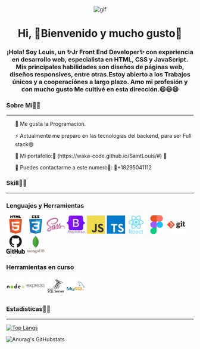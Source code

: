 
 <!--
**waka-code/waka-code** is a ✨ _special_ ✨ repository because its `README.md` (this file) appears on your GitHub profile.

Here are some ideas to get you started:

- 🔭 I’m currently working on ...
- 🌱 I’m currently learning ...
- 👯 I’m looking to collaborate on ...
- 🤔 I’m looking for help with ...
- 💬 Ask me about ...
- 📫 How to reach me: ...
- 😄 Pronouns: ...
- ⚡ Fun fact: ...
-->
<div align="center" id="logo">
  <img
    src="https://media.giphy.com/media/RbDKaczqWovIugyJmW/giphy.gif"
    alt="gif"
    width="600"
  />

  <h1 align="center">Hi, 👋Bienvenido y mucho gusto👋</h1>
  <h3 align="center">
    ¡Hola! Soy Louis, un ✨Jr Front End Developer✨ con experiencia en 
    desarrollo web, especialista en HTML, CSS y JavaScript. Mis principales
    habilidades son diseños de páginas web, diseños responsives, entre otras.Estoy abierto a los
    Trabajos únicos y a cooperaciónes a largo plazo. Amo mi profesión y con mucho gusto
    Me cultivé en esta dirección.😄😄😄
  </h3>
</div>

 ### Sobre Mi👋👋
 
<div id="about">
  <hr/>
  <ul>
    🔭 Me gusta la Programacion.
  </ul>
  <ul>
    ⚡ Actualmente me preparo en las tecnologias del backend, para ser Full
    stack😄
  </ul>
  <ul>
    🔭 Mi portafolio:💬 (https://waka-code.github.io/SaintLouis/#) 💬
  </ul>
  <ul>
    💬 Puedes contactarme a este numero💬: 👋+18295041112
  </ul>
</div>

### Skill👋👋

<div align="left">
 <hr/>
  <h3>Lenguajes y Herramientas</h3>
  <div>
    <img
      height="50vh" width="50"
      src="https://github.com/devicons/devicon/blob/master/icons/html5/html5-original-wordmark.svg"
      alt="html"
    />
    <img
      height="50vh" width="50"
      src="https://github.com/devicons/devicon/blob/master/icons/css3/css3-original-wordmark.svg"
      alt="css"
    />
    <img
      height="50vh" width="50"
      src="https://github.com/devicons/devicon/blob/master/icons/sass/sass-original.svg"
      alt="scss"
    />
    <img
      height="50vh" width="50"
      src="https://github.com/devicons/devicon/blob/master/icons/bootstrap/bootstrap-original-wordmark.svg"
      alt="bt"
    />
    <img
      height="50vh" width="50"
      src="https://github.com/devicons/devicon/blob/master/icons/javascript/javascript-original.svg"
      alt="js"
    />
    <img
      height="50vh" width="50"
      src="https://github.com/devicons/devicon/blob/master/icons/typescript/typescript-original.svg"
      alt="ts"
    />
    <img
      height="50vh" width="50"
      src="https://github.com/devicons/devicon/blob/master/icons/react/react-original-wordmark.svg"
      alt="react"
    />
    <img
      height="50vh" width="50"
      src="https://github.com/devicons/devicon/blob/master/icons/figma/figma-original.svg"
      alt="figma"
    />
    <img
      height="50vh" width="50"
      src="https://github.com/devicons/devicon/blob/master/icons/git/git-original-wordmark.svg"
      alt="git"
    />
    <img
      height="50vh" width="50"
      src="https://github.com/devicons/devicon/blob/master/icons/github/github-original-wordmark.svg"
      alt="github"
    />
    <img
      height="50vh" width="50"
      src="https://github.com/devicons/devicon/blob/master/icons/mongodb/mongodb-original-wordmark.svg"
      alt="mongodb"
    />
  </div>
  <h3>Herramientas en curso</h3>
  <img
    height="50vh" width="50"
    src="https://github.com/devicons/devicon/blob/master/icons/nodejs/nodejs-original-wordmark.svg"
    alt="nodejs"
  />
  <img
    height="50vh" width="50"
    src="https://github.com/devicons/devicon/blob/master/icons/express/express-original-wordmark.svg"
    alt="express"
  />
  <img
    height="50vh" width="50"
    src="https://github.com/devicons/devicon/blob/master/icons/microsoftsqlserver/microsoftsqlserver-plain-wordmark.svg"
    alt="sql"
  />
  <img
    height="50vh" width="50"
    src="https://github.com/devicons/devicon/blob/master/icons/mysql/mysql-original-wordmark.svg"
    alt="mysql"
  />
</div>

### Estadisticas👋👋

  <hr/>
 
   [![Top Langs](https://github-readme-stats.vercel.app/api/top-langs/?username=waka-code&layout=compact)](https://github.com/anuraghazra/github-readme-stats)

 
  ![Anurag's GitHubstats](https://github-readme-stats.vercel.app/api?username=waka-code&show_icons=true&theme=radical)





